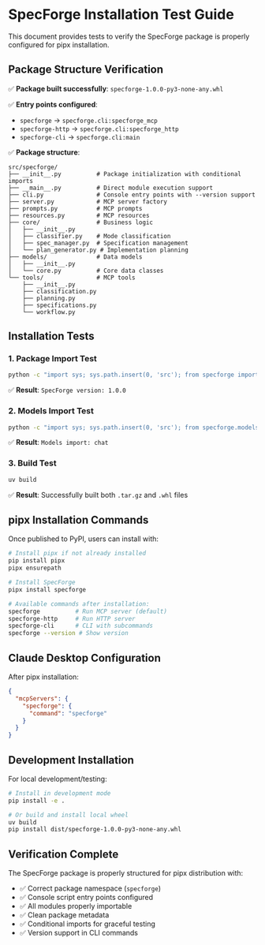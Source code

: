 # SpecForge Installation Test Guide

This document provides tests to verify the SpecForge package is properly configured for pipx installation.

## Package Structure Verification

✅ **Package built successfully**: `specforge-1.0.0-py3-none-any.whl`

✅ **Entry points configured**:
- `specforge` → `specforge.cli:specforge_mcp`
- `specforge-http` → `specforge.cli:specforge_http` 
- `specforge-cli` → `specforge.cli:main`

✅ **Package structure**:
```
src/specforge/
├── __init__.py          # Package initialization with conditional imports
├── __main__.py          # Direct module execution support
├── cli.py               # Console entry points with --version support
├── server.py            # MCP server factory
├── prompts.py           # MCP prompts
├── resources.py         # MCP resources
├── core/                # Business logic
│   ├── __init__.py
│   ├── classifier.py    # Mode classification
│   ├── spec_manager.py  # Specification management
│   └── plan_generator.py # Implementation planning
├── models/              # Data models
│   ├── __init__.py
│   └── core.py          # Core data classes
└── tools/               # MCP tools
    ├── __init__.py
    ├── classification.py
    ├── planning.py
    ├── specifications.py
    └── workflow.py
```

## Installation Tests

### 1. Package Import Test
```bash
python -c "import sys; sys.path.insert(0, 'src'); from specforge import __version__; print('SpecForge version:', __version__)"
```
✅ **Result**: `SpecForge version: 1.0.0`

### 2. Models Import Test  
```bash
python -c "import sys; sys.path.insert(0, 'src'); from specforge.models import UserMode; print('Models import:', UserMode.CHAT.value)"
```
✅ **Result**: `Models import: chat`

### 3. Build Test
```bash
uv build
```
✅ **Result**: Successfully built both `.tar.gz` and `.whl` files

## pipx Installation Commands

Once published to PyPI, users can install with:

```bash
# Install pipx if not already installed
pip install pipx
pipx ensurepath

# Install SpecForge
pipx install specforge

# Available commands after installation:
specforge          # Run MCP server (default)
specforge-http     # Run HTTP server  
specforge-cli      # CLI with subcommands
specforge --version # Show version
```

## Claude Desktop Configuration

After pipx installation:

```json
{
  "mcpServers": {
    "specforge": {
      "command": "specforge"
    }
  }
}
```

## Development Installation

For local development/testing:

```bash
# Install in development mode
pip install -e .

# Or build and install local wheel
uv build
pip install dist/specforge-1.0.0-py3-none-any.whl
```

## Verification Complete

The SpecForge package is properly structured for pipx distribution with:
- ✅ Correct package namespace (`specforge`)
- ✅ Console script entry points configured  
- ✅ All modules properly importable
- ✅ Clean package metadata
- ✅ Conditional imports for graceful testing
- ✅ Version support in CLI commands